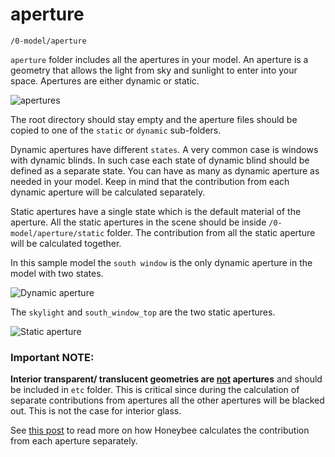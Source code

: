 # aperture

`/0-model/aperture`

`aperture` folder includes all the apertures in your model. An aperture is a geometry
that allows the light from sky and sunlight to enter into your space. Apertures are
either dynamic or static.

![apertures](https://user-images.githubusercontent.com/2915573/53457677-434cdd80-3a01-11e9-8fda-c9154dae0f34.jpg)

The root directory should stay empty and the aperture files should be copied to one of
the `static` or `dynamic` sub-folders.

Dynamic apertures have different `states`. A very common case is windows with dynamic
blinds. In such case each state of dynamic blind should be defined as a separate state.
You can have as many as dynamic aperture as needed in your model. Keep in mind that the
contribution from each dynamic aperture will be calculated separately.

Static apertures have a single state which is the default material of the aperture.
All the static apertures in the scene should be inside `/0-model/aperture/static`
folder. The contribution from all the static aperture will be calculated together.

In this sample model the `south window` is the only dynamic aperture in the model with
two states.

![Dynamic aperture](https://user-images.githubusercontent.com/2915573/53457693-4cd64580-3a01-11e9-821c-0ac767090059.jpg)

The `skylight` and `south_window_top` are the two static apertures.

![Static aperture](https://user-images.githubusercontent.com/2915573/53457736-66778d00-3a01-11e9-9595-4bea03a66522.jpg)

### Important NOTE:

**Interior transparent/ translucent geometries are <u>not</u> apertures** and should be
included in `etc` folder. This is critical since during the calculation of separate
contributions from apertures all the other apertures will be blacked out. This is not
the case for interior glass.

See [this post](https://github.com/ladybug-tools/honeybee/wiki/How-does-Honeybee%5B-%5D-set-up-the-input-files-for-multi-phase-daylight-simulation#how-does-honeybee-handles-such-cases)
to read more on how Honeybee calculates the contribution from each aperture separately.
